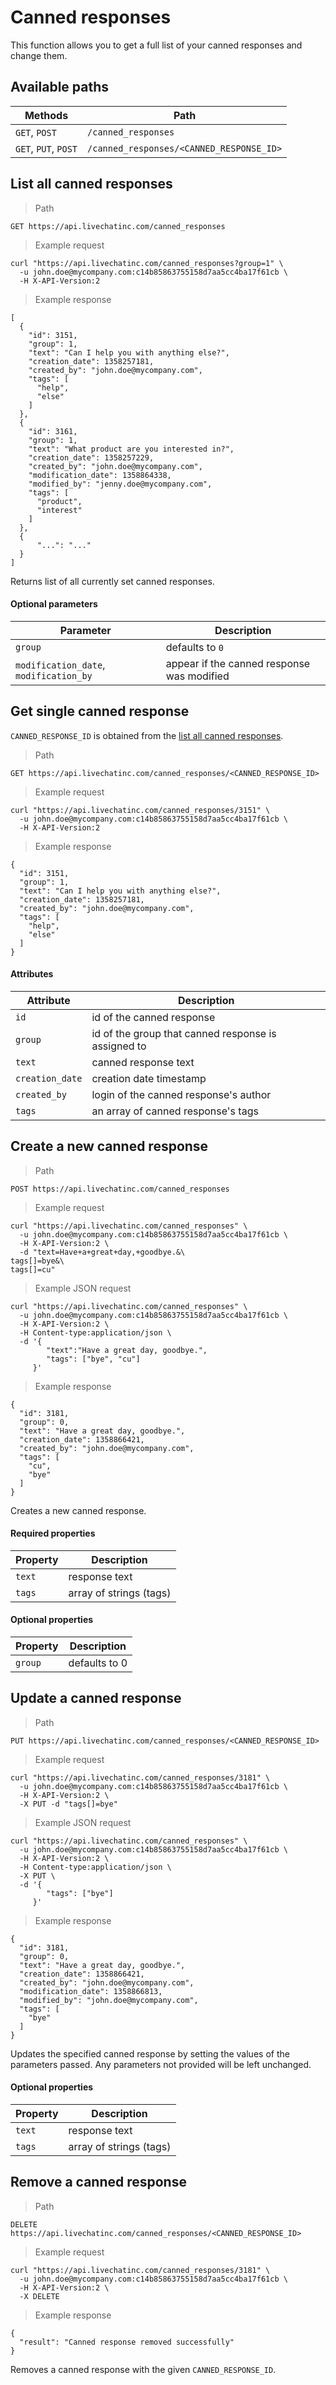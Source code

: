 
# Canned responses

This function allows you to get a full list of your canned responses and change them.

## Available paths

| Methods      | Path      |
|--------------|-----------|
| `GET`, `POST` | `/canned_responses` |
| `GET`, `PUT`, `POST` | `/canned_responses/<CANNED_RESPONSE_ID>` |

## List all canned responses

> Path

```
GET https://api.livechatinc.com/canned_responses
```

> Example request

```shell
curl "https://api.livechatinc.com/canned_responses?group=1" \
  -u john.doe@mycompany.com:c14b85863755158d7aa5cc4ba17f61cb \
  -H X-API-Version:2
```

> Example response

```json-doc
[
  {
    "id": 3151,
    "group": 1,
    "text": "Can I help you with anything else?",
    "creation_date": 1358257181,
    "created_by": "john.doe@mycompany.com",
    "tags": [
      "help",
      "else"
    ]
  },
  {
    "id": 3161,
    "group": 1,
    "text": "What product are you interested in?",
    "creation_date": 1358257229,
    "created_by": "john.doe@mycompany.com",
    "modification_date": 1358864338,
    "modified_by": "jenny.doe@mycompany.com",
    "tags": [
      "product",
      "interest"
    ]
  },
  {
      "...": "..."
  }
]
```

Returns list of all currently set canned responses.

#### Optional parameters

| Parameter | Description |
|---------|--------------------|
| `group` | defaults to `0` |
| `modification_date`, `modification_by` | appear if the canned response was modified |


## Get single canned response

`CANNED_RESPONSE_ID` is obtained from the [list all canned responses](#list-all-canned-responses).

> Path

```
GET https://api.livechatinc.com/canned_responses/<CANNED_RESPONSE_ID>
```

> Example request

```shell
curl "https://api.livechatinc.com/canned_responses/3151" \
  -u john.doe@mycompany.com:c14b85863755158d7aa5cc4ba17f61cb \
  -H X-API-Version:2
```

> Example response

```json-doc
{
  "id": 3151,
  "group": 1,
  "text": "Can I help you with anything else?",
  "creation_date": 1358257181,
  "created_by": "john.doe@mycompany.com",
  "tags": [
    "help",
    "else"
  ]
}
```

#### Attributes

| Attribute | Description |
|---------|--------------------|
| `id` | id of the canned response |
| `group` | id of the group that canned response is assigned to |
| `text` | canned response text |
| `creation_date` | creation date timestamp |
| `created_by` | login of the canned response's author |
| `tags` | an array of canned response's tags |


## Create a new canned response

> Path

```
POST https://api.livechatinc.com/canned_responses
```

> Example request

```shell
curl "https://api.livechatinc.com/canned_responses" \
  -u john.doe@mycompany.com:c14b85863755158d7aa5cc4ba17f61cb \
  -H X-API-Version:2 \
  -d "text=Have+a+great+day,+goodbye.&\
tags[]=bye&\
tags[]=cu"
```

> Example JSON request

```shell
curl "https://api.livechatinc.com/canned_responses" \
  -u john.doe@mycompany.com:c14b85863755158d7aa5cc4ba17f61cb \
  -H X-API-Version:2 \
  -H Content-type:application/json \
  -d '{
        "text":"Have a great day, goodbye.",
        "tags": ["bye", "cu"]
     }'
```

> Example response

```json-doc
{
  "id": 3181,
  "group": 0,
  "text": "Have a great day, goodbye.",
  "creation_date": 1358866421,
  "created_by": "john.doe@mycompany.com",
  "tags": [
    "cu",
    "bye"
  ]
}
```

Creates a new canned response.

#### Required properties

| Property | Description |
|---------|--------------------|
| `text` | response text |
| `tags` | array of strings (tags) |

#### Optional properties

| Property | Description |
|---------|--------------------|
| `group` | defaults to 0 |

## Update a canned response

> Path

```
PUT https://api.livechatinc.com/canned_responses/<CANNED_RESPONSE_ID>
```

> Example request

```shell
curl "https://api.livechatinc.com/canned_responses/3181" \
  -u john.doe@mycompany.com:c14b85863755158d7aa5cc4ba17f61cb \
  -H X-API-Version:2 \
  -X PUT -d "tags[]=bye"
```

> Example JSON request

```
curl "https://api.livechatinc.com/canned_responses" \
  -u john.doe@mycompany.com:c14b85863755158d7aa5cc4ba17f61cb \
  -H X-API-Version:2 \
  -H Content-type:application/json \
  -X PUT \
  -d '{
        "tags": ["bye"]
     }'
```

> Example response

```json-doc
{
  "id": 3181,
  "group": 0,
  "text": "Have a great day, goodbye.",
  "creation_date": 1358866421,
  "created_by": "john.doe@mycompany.com",
  "modification_date": 1358866813,
  "modified_by": "john.doe@mycompany.com",
  "tags": [
    "bye"
  ]
}
```

Updates the specified canned response by setting the values of the parameters passed. Any parameters not provided will be left unchanged.

#### Optional properties

| Property | Description |
|---------|--------------------|
| `text` | response text |
| `tags` | array of strings (tags) |


## Remove a canned response

> Path

```
DELETE https://api.livechatinc.com/canned_responses/<CANNED_RESPONSE_ID>
```

> Example request

```shell
curl "https://api.livechatinc.com/canned_responses/3181" \
  -u john.doe@mycompany.com:c14b85863755158d7aa5cc4ba17f61cb \
  -H X-API-Version:2 \
  -X DELETE
```

> Example response

```json-doc
{
  "result": "Canned response removed successfully"
}
```

Removes a canned response with the given `CANNED_RESPONSE_ID`.